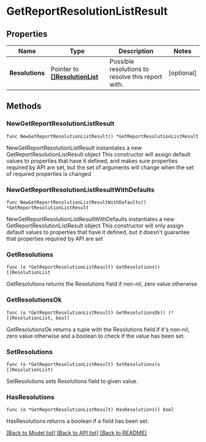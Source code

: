 # GetReportResolutionListResult

## Properties

Name | Type | Description | Notes
------------ | ------------- | ------------- | -------------
**Resolutions** | Pointer to [**[]ResolutionList**](ResolutionList.md) | Possible resolutions to resolve this report with. | [optional] 

## Methods

### NewGetReportResolutionListResult

`func NewGetReportResolutionListResult() *GetReportResolutionListResult`

NewGetReportResolutionListResult instantiates a new GetReportResolutionListResult object
This constructor will assign default values to properties that have it defined,
and makes sure properties required by API are set, but the set of arguments
will change when the set of required properties is changed

### NewGetReportResolutionListResultWithDefaults

`func NewGetReportResolutionListResultWithDefaults() *GetReportResolutionListResult`

NewGetReportResolutionListResultWithDefaults instantiates a new GetReportResolutionListResult object
This constructor will only assign default values to properties that have it defined,
but it doesn't guarantee that properties required by API are set

### GetResolutions

`func (o *GetReportResolutionListResult) GetResolutions() []ResolutionList`

GetResolutions returns the Resolutions field if non-nil, zero value otherwise.

### GetResolutionsOk

`func (o *GetReportResolutionListResult) GetResolutionsOk() (*[]ResolutionList, bool)`

GetResolutionsOk returns a tuple with the Resolutions field if it's non-nil, zero value otherwise
and a boolean to check if the value has been set.

### SetResolutions

`func (o *GetReportResolutionListResult) SetResolutions(v []ResolutionList)`

SetResolutions sets Resolutions field to given value.

### HasResolutions

`func (o *GetReportResolutionListResult) HasResolutions() bool`

HasResolutions returns a boolean if a field has been set.


[[Back to Model list]](../README.md#documentation-for-models) [[Back to API list]](../README.md#documentation-for-api-endpoints) [[Back to README]](../README.md)


